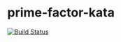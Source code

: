 # prime-factor-kata

<a href="https://travis-ci.com/MahiBegoug/prime-factor-kata.svg?branch=master"><img src="https://travis-ci.org/laravel/framework.svg" alt="Build Status"></a>
